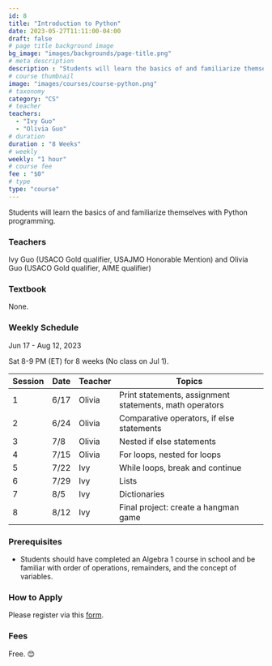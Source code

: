```yaml
---
id: 8
title: "Introduction to Python"
date: 2023-05-27T11:11:00-04:00
draft: false
# page title background image
bg_image: "images/backgrounds/page-title.png"
# meta description
description : "Students will learn the basics of and familiarize themselves with Python programming."
# course thumbnail
image: "images/courses/course-python.png"
# taxonomy
category: "CS"
# teacher
teachers:
  - "Ivy Guo"
  - "Olivia Guo"
# duration
duration : "8 Weeks"
# weekly
weekly: "1 hour"
# course fee
fee : "$0"
# type
type: "course"
---
```


Students will learn the basics of and familiarize themselves with Python programming. 

### Teachers

Ivy Guo (USACO Gold qualifier, USAJMO Honorable Mention) and Olivia Guo (USACO Gold qualifier, AIME qualifier)

### Textbook 
None.

### Weekly Schedule

Jun 17 - Aug 12, 2023

Sat 8-9 PM (ET) for 8 weeks (No class on Jul 1).

|Session|Date  | Teacher|Topics
|-------|------|--------|------------------------------------------------------
|1      |6/17  | Olivia | Print statements, assignment statements, math operators
|2      |6/24  | Olivia | Comparative operators, if else statements
|3      |7/8   | Olivia | Nested if else statements
|4      |7/15  | Olivia | For loops, nested for loops
|5      |7/22  | Ivy    | While loops, break and continue
|6      |7/29  | Ivy    | Lists
|7      |8/5   | Ivy    | Dictionaries
|8      |8/12  | Ivy    | Final project: create a hangman game

### Prerequisites

* Students should have completed an Algebra 1 course in school and be familiar with order of operations, remainders, and the concept of variables.

### How to Apply

Please register via this [form](https://google.com).

### Fees

Free. 😊

